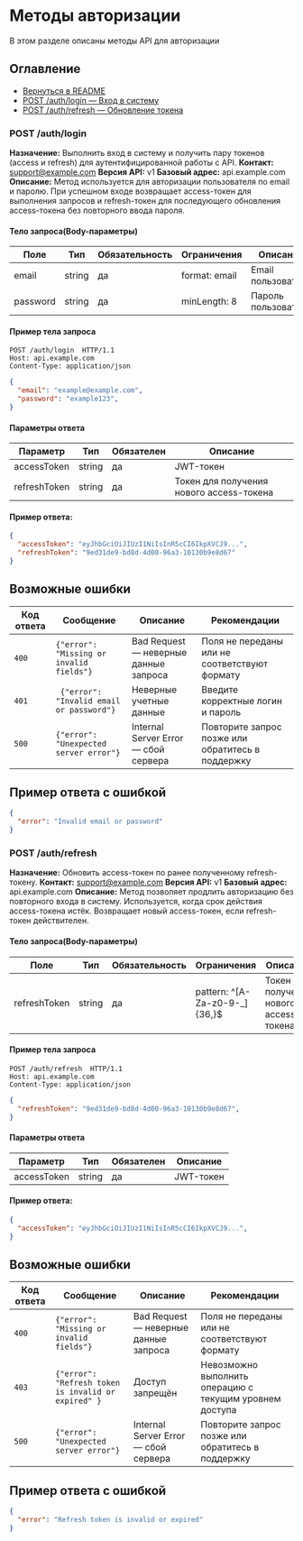 # Методы авторизации
В этом разделе описаны методы API для авторизации 

## Оглавление
- [Вернуться в README](./README.md)
- [POST /auth/login — Вход в систему](#post-authlogin)
- [POST /auth/refresh — Обновление токена](#post-authrefresh)

### POST /auth/login 
**Назначение:** Выполнить вход в систему и получить пару токенов (access и refresh) для аутентифицированной работы с API.
**Контакт:** support@example.com
**Версия API:** v1 
**Базовый адрес:** api.example.com
**Описание:** Метод используется для авторизации пользователя по email и паролю. При успешном входе возвращает access-токен для выполнения запросов и refresh-токен для последующего обновления access-токена без повторного ввода пароля.

####  Тело запроса(Body-параметры)
|Поле|Тип|Обязательность|Ограничения| Описание|
|---|---|---------------|--------|-------|
|email| string| да| format: email| Email пользователя|
|password|string|да|minLength: 8| Пароль пользователя|

#### Пример тела запроса
```http
POST /auth/login  HTTP/1.1
Host: api.example.com
Content-Type: application/json
```

```json
{
  "email": "example@example.com",
  "password": "example123",
}
```

#### Параметры ответа
|Параметр| Тип | Обязателен | Описание|
|------|----------|----------|----|
|accessToken| string| да| JWT-токен|
|refreshToken| string| да| Токен для получения нового access-токена|

#### Пример ответа: 
```json
{
  "accessToken": "eyJhbGciOiJIUzI1NiIsInR5cCI6IkpXVCJ9...",
  "refreshToken": "9ed31de9-bd8d-4d00-96a3-10130b9e8d67"
}
```
## Возможные ошибки

| Код ответа | Сообщение                   | Описание   | Рекомендации|
|------------|-----------------------------|----------------------------------------------------|-------|
| `400`      |`{"error": "Missing or invalid fields"}`| Bad Request — неверные данные запроса   | Поля не переданы или не соответствуют формату|
| `401`      |`	{"error": "Invalid email or password"}`| Неверные учетные данные | Введите корректные логин и пароль|  
| `500`      |`{"error": "Unexpected server error"}`| Internal Server Error — сбой сервера  | Повторите запрос позже или обратитесь в поддержку| 

## Пример ответа с ошибкой
```json
{
  "error": "Invalid email or password"
}
```

### POST /auth/refresh
**Назначение:** Обновить access-токен по ранее полученному refresh-токену.
**Контакт:** support@example.com
**Версия API:** v1 
**Базовый адрес:** api.example.com
**Описание:** Метод позволяет продлить авторизацию без повторного входа в систему. Используется, когда срок действия access-токена истёк. Возвращает новый access-токен, если refresh-токен действителен.

####  Тело запроса(Body-параметры)
|Поле|Тип|Обязательность|Ограничения| Описание|
|---|---|---------------|--------|-------|
|refreshToken| string| да| pattern: ^[A-Za-z0-9-_]{36,}$ | Токен для получения нового access-токена|

#### Пример тела запроса
```http
POST /auth/refresh  HTTP/1.1
Host: api.example.com
Content-Type: application/json
```

```json
{
  "refreshToken": "9ed31de9-bd8d-4d00-96a3-10130b9e8d67",
}
```

#### Параметры ответа
|Параметр| Тип | Обязателен | Описание|
|------|----------|----------|----|
|accessToken| string| да| JWT-токен|

#### Пример ответа: 
```json
{
  "accessToken": "eyJhbGciOiJIUzI1NiIsInR5cCI6IkpXVCJ9...",
}
```
## Возможные ошибки

| Код ответа | Сообщение                   | Описание   | Рекомендации|
|------------|-----------------------------|----------------------------------------------------|-------|
| `400`      |`{"error": "Missing or invalid fields"}`| Bad Request — неверные данные запроса   | Поля не переданы или не соответствуют формату|
| `403`      |`{"error": "Refresh token is invalid or expired" }`| Доступ запрещён | Невозможно выполнить операцию с текущим уровнем доступа|  
| `500`      |`{"error": "Unexpected server error"}`| Internal Server Error — сбой сервера  | Повторите запрос позже или обратитесь в поддержку| 

## Пример ответа с ошибкой
```json
{
  "error": "Refresh token is invalid or expired"
}
```